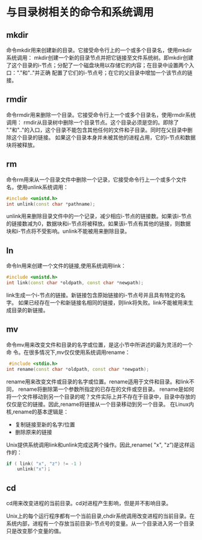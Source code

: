 # 与目录树相关的命令和系统调用

## mkdir
命令mkdir用来创建新的目录。它接受命令行上的一个或多个目录名，使用mkdir系统调用：
mkdir创建一个新的目录节点并把它链接至文件系统树。即mkdir创建了这个目录的i-节点；分配了一个磁盘块用以存储它的内容；在目录中设置两个入口："."和".."并正确 配置了它们的i-节点号；在它的父目录中增加一个该节点的链接。

## rmdir
命令rmdir用来删除一个目录。它接受命令行上一个或多个目录名，使用rmdir系统调用：
rmdir从目录树中删除一个目录节点。这个目录必须是空的。即除了 "."和".."的入口，这个目录不能包含其他任何的文件和子目录。同时在父目录中删除这个目录的链接。 如果这个目录本身并未被其他的进程占用，它的i-节点和数据块将被释放。

## rm
命令rm用来从一个目录文件中删除一个记录，它接受命令行上一个或多个文件名，使用unlink系统调用：
```cpp
#include <unistd.h>
int unlink(const char *pathname);
```
unlink用来删除目录文件中的一个记录，减少相应i-节点的链接数。如果该i-节点的链接数减为0，数据块和i-节点将被释放。如果该i-节点有其他的链接，则数据块和i-节点将不受影响。unlink不能被用来删除目录。

## ln
命令In用来创建一个文件的链接,使用系统调用link：
```cpp
#include <unistd.h>
int link(const char *oldpath, const char *newpath);
```
link生成一个i-节点的链接。新链接包含原始链接的i-节点号并且具有特定的名字。 如果已经存在一个和新链接名相同的链接，则link将失败。link不能被用来生成目录的新链接。

## mv
命令mv用来改变文件和目录的名字或位置，是这小节中所讲述的最为灵活的一个命 令。在很多情况下,mv仅仅使用系统调用rename：
```cpp
 #include <stdio.h>
int rename(const char *oldpath, const char *newpath);
```
rename用来改变文件或目录的名字或位置。rename适用于文件和目录。和link不同， rename将删除第一个参数所指定的已存在的文件或空目录。
rename是如何将一个文件移动到另一个目录的呢？文件实际上并不存在于目录中，目录中存放的仅仅是它的链接。因此,rename将链接从一个目录移动到另一个目录。
在Linux内核,rename的基本逻辑是：
- 复制链接至新的名字/位置
- 删除原来的链接

Unix提供系统调用link和unlink完成这两个操作。因此,rename( "x", "z”)是这样运 作的：
```cpp
if ( link( "x", "z") != -1 )
	unlink("x")；
```

## cd
cd用来改变进程的当前目录。cd对进程产生影响，但是并不影响目录。

Unix上的每个运行程序都有一个当前目录,chdir系统调用改变进程的当前目录。在系统内部，进程有一个存放当前目录i-节点号的变量。从一个目录进入另一个目录只是改变那个变量的值。
